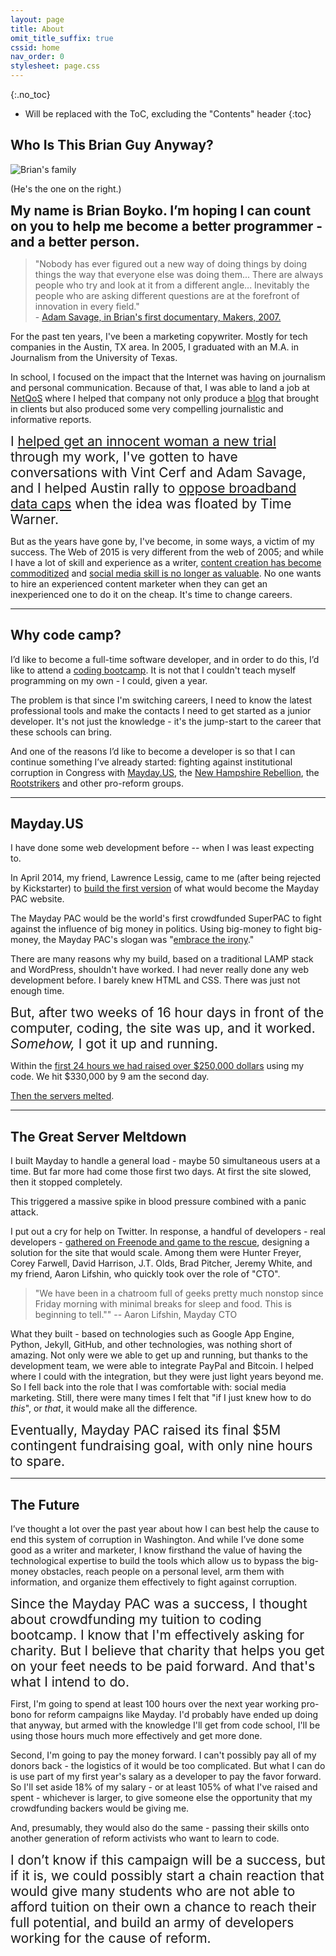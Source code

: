```yaml
---
layout: page
title: About
omit_title_suffix: true
cssid: home
nav_order: 0
stylesheet: page.css
---
```


{:.no_toc}

* Will be replaced with the ToC, excluding the "Contents" header
{:toc}

## Who Is This Brian Guy Anyway? 

![Brian's family]({{site.baseurl}}/images/boykofamily.jpg)

(He's the one on the right.) 

<span style="font-size:150%;">**My name is Brian Boyko. I’m hoping I can count on you to help me become a better programmer - and a better person.**</span> 

> "Nobody has ever figured out a new way of doing things by doing things the way that everyone else was doing them... There are always people who try and look at it from a different angle... Inevitably the people who are asking different questions are at the forefront of innovation in every field." 
> <BR> - [Adam Savage, in Brian's first documentary, Makers, 2007.](https://vimeo.com/766987)

For the past ten years, I've been a marketing copywriter. Mostly for tech companies in the Austin, TX area. In 2005, I graduated with an M.A. in Journalism from the University of Texas.

In school, I focused on the impact that the Internet was having on journalism and personal communication. Because of that, I was able to land a job at [NetQoS](https://en.wikipedia.org/wiki/NetQoS) where I helped that company not only produce a [blog](http://redmonk.com/cote/2009/09/14/ca-buys-netqos-quick-analysis/) that brought in clients but also produced some very compelling journalistic and informative reports. 

<span style="font-size:150%;">I [helped get an innocent woman a new trial](http://www.whatthetech.com/2007/01/22/forensic-examiner-talks-about-julie-amero-case/) through my work, I've gotten to have conversations with Vint Cerf and Adam Savage, and I helped Austin rally to [oppose broadband data caps](https://www.youtube.com/watch?v=uyuIiG4c4Go) when the idea was floated by Time Warner.</span>

But as the years have gone by, I've become, in some ways, a victim of my success. The Web of 2015 is very different from the web of 2005; and while I have a lot of skill and experience as a writer, [content creation has become commoditized](https://written.com/) and [social media skill is no longer as valuable](http://ittybiz.com/how-we-killed-social-media/). No one wants to hire an experienced content marketer when they can get an inexperienced one to do it on the cheap. It's time to change careers. 

---

## Why code camp? 

I’d like to become a full-time software developer, and in order to do this, I’d like to attend a [coding bootcamp](http://www.npr.org/sections/ed/2014/12/20/370954988/twelve-weeks-to-a-six-figure-job). It is not that I couldn't teach myself programming on my own - I could, given a year. 

The problem is that since I'm switching careers, I need to know the latest professional tools and make the contacts I need to get started as a junior developer. It's not just the knowledge - it's the jump-start to the career that these schools can bring. 

And one of the reasons I’d like to become a developer is so that I can continue something I’ve already started: fighting against institutional corruption in Congress with [Mayday.US](http://mayday.us/), the [New Hampshire Rebellion](http://nhrebellion.org/), the [Rootstrikers](http://www.rootstrikers.org/) and other pro-reform groups. 

---

## Mayday.US

I have done some web development before -- when I was least expecting to. 

In April 2014, my friend, Lawrence Lessig, came to me (after being rejected by Kickstarter) to [build the first version](http://lessig.tumblr.com/post/84419344732/the-launch-of-the-mayday-citizens-superpac) of what would become the Mayday PAC website.

The Mayday PAC would be the world's first crowdfunded SuperPAC to fight against the influence of big money in politics. Using big-money to fight big-money, the Mayday PAC's slogan was "[embrace the irony](https://vimeo.com/93299391)." 

There are many reasons why my build, based on a traditional LAMP stack and WordPress, shouldn't have worked. I had never really done any web development before. I barely knew HTML and CSS. There was just not enough time. 

<span style="font-size:150%;">But, after two weeks of 16 hour days in front of the computer, coding, the site was up, and it worked. *Somehow,* I got it up and running.</span>

Within the [first 24 hours we had raised over $250,000 dollars](http://lessig.tumblr.com/post/84512690327/from-zero-to-250k-in-a-day) using my code. We hit $330,000 by 9 am the second day. 

[Then the servers melted](http://lessig.tumblr.com/post/84541227167/second-stage-for-mayday-pac-please-help). 

---

## The Great Server Meltdown

I built Mayday to handle a general load - maybe 50 simultaneous users at a time. But far more had come those first two days. At first the site slowed, then it stopped completely. 

This triggered a massive spike in blood pressure combined with a panic attack. 

I put out a cry for help on Twitter. In response, a handful of developers - real developers - [gathered on Freenode and game to the rescue](http://lessig.tumblr.com/post/84554820472/update-on-mayone-us-tech), designing a solution for the site that would scale. Among them were Hunter Freyer, Corey Farwell, David Harrison, J.T. Olds, Brad Pitcher, Jeremy White, and my friend, Aaron Lifshin, who quickly took over the role of "CTO". 

> "We have been in a chatroom full of geeks pretty much nonstop since Friday morning with minimal breaks for sleep and food. This is beginning to tell."" 
> -- Aaron Lifshin, Mayday CTO

What they built - based on technologies such as Google App Engine, Python, Jekyll, GitHub, and other technologies, was nothing short of amazing. Not only were we able to get up and running, but thanks to the development team, we were able to integrate PayPal and Bitcoin. I helped where I could with the integration, but they were just light years beyond me. So I fell back into the role that I was comfortable with: social media marketing. Still, there were many times I felt that "if I just knew how to do *this*", or *that*, it would make all the difference. 

<span style="font-size:150%;">Eventually, Mayday PAC raised its final $5M contingent fundraising goal, with only nine hours to spare. </span>

---

## The Future

I’ve thought a lot over the past year about how I can best help the cause to end this system of corruption in Washington. And while I’ve done some good as a writer and marketer, I know firsthand the value of having the technological expertise to build the tools which allow us to bypass the big-money obstacles, reach people on a personal level, arm them with information, and organize them effectively to fight against corruption. 

<span style="font-size:150%;">Since the Mayday PAC was a success, I thought about crowdfunding my tuition to coding bootcamp. I know that I'm effectively asking for charity. But I believe that charity that helps you get on your feet needs to be paid forward. And that's what I intend to do. </span>

First, I'm going to spend at least 100 hours over the next year working pro-bono for reform campaigns like Mayday. I'd probably have ended up doing that anyway, but armed with the knowledge I'll get from code school, I'll be using those hours much more effectively and get more done. 

Second, I'm going to pay the money forward. I can't possibly pay all of my donors back - the logistics of it would be too complicated. But what I can do is use part of my first year's salary as a developer to pay the favor forward. So I'll set aside 18% of my salary - or at least 105% of what I've raised and spent - whichever is larger, to give someone else the opportunity that my crowdfunding backers would be giving me.

And, presumably, they would also do the same - passing their skills onto another generation of reform activists who want to learn to code. 

<span style="font-size:150%;">I don’t know if this campaign will be a success, but if it is, we could possibly start a chain reaction that would give many students who are not able to afford tuition on their own a chance to reach their full potential, and build an army of developers working for the cause of reform. </span>

